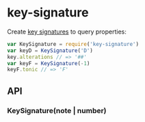 # key-signature

Create [key signatures](https://en.wikipedia.org/wiki/Key_signature) to query properties:

```js
var KeySignature = require('key-signature')
var keyD = KeySignature('D')
key.alterations // => '##'
var keyF = KeySignature(-1)
keyF.tonic // => 'F'
```

## API

### KeySignature(note | number)
